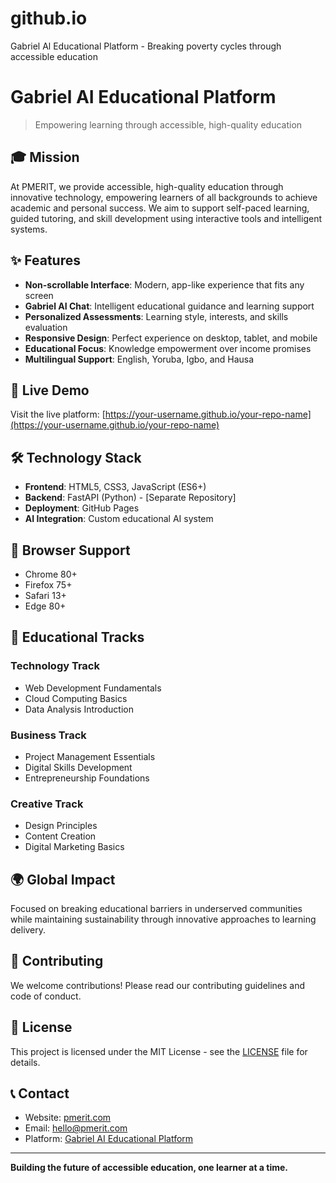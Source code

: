 # github.io
Gabriel Al Educational Platform - Breaking poverty cycles through accessible education

# Gabriel AI Educational Platform

> Empowering learning through accessible, high-quality education

## 🎓 Mission

At PMERIT, we provide accessible, high-quality education through innovative technology, empowering learners of all backgrounds to achieve academic and personal success. We aim to support self-paced learning, guided tutoring, and skill development using interactive tools and intelligent systems.

## ✨ Features

- **Non-scrollable Interface**: Modern, app-like experience that fits any screen
- **Gabriel AI Chat**: Intelligent educational guidance and learning support
- **Personalized Assessments**: Learning style, interests, and skills evaluation
- **Responsive Design**: Perfect experience on desktop, tablet, and mobile
- **Educational Focus**: Knowledge empowerment over income promises
- **Multilingual Support**: English, Yoruba, Igbo, and Hausa

## 🚀 Live Demo

Visit the live platform: [https://your-username.github.io/your-repo-name](https://your-username.github.io/your-repo-name)

## 🛠️ Technology Stack

- **Frontend**: HTML5, CSS3, JavaScript (ES6+)
- **Backend**: FastAPI (Python) - [Separate Repository]
- **Deployment**: GitHub Pages
- **AI Integration**: Custom educational AI system

## 📱 Browser Support

- Chrome 80+
- Firefox 75+
- Safari 13+
- Edge 80+

## 🎯 Educational Tracks

### Technology Track
- Web Development Fundamentals
- Cloud Computing Basics
- Data Analysis Introduction

### Business Track  
- Project Management Essentials
- Digital Skills Development
- Entrepreneurship Foundations

### Creative Track
- Design Principles
- Content Creation
- Digital Marketing Basics

## 🌍 Global Impact

Focused on breaking educational barriers in underserved communities while maintaining sustainability through innovative approaches to learning delivery.

## 🤝 Contributing

We welcome contributions! Please read our contributing guidelines and code of conduct.

## 📄 License

This project is licensed under the MIT License - see the [LICENSE](LICENSE) file for details.

## 📞 Contact

- Website: [pmerit.com](https://pmerit.com)
- Email: hello@pmerit.com
- Platform: [Gabriel AI Educational Platform](https://your-deployment-url.com)

---

**Building the future of accessible education, one learner at a time.**
